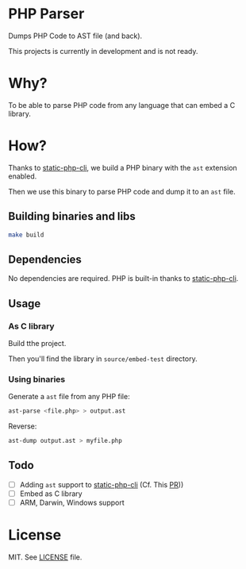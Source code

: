 # PHP Parser

Dumps PHP Code to AST file (and back).

This projects is currently in development and is not ready.

# Why?

To be able to parse PHP code from any language that can embed a C library.

# How?

Thanks to [static-php-cli](https://github.com/crazywhalecc/static-php-cli), we build a PHP binary with the `ast` extension enabled.

Then we use this binary to parse PHP code and dump it to an `ast` file.

## Building binaries and libs
    
```bash
make build
```

## Dependencies

No dependencies are required. PHP is built-in thanks to [static-php-cli](https://github.com/crazywhalecc/static-php-cli).

## Usage

### As C library

Build tthe project. 

Then you'll find the library in `source/embed-test` directory.

### Using binaries

Generate a `ast` file from any PHP file:

```bash
ast-parse <file.php> > output.ast
```

Reverse:

```bash
ast-dump output.ast > myfile.php
```

## Todo

+ [ ] Adding `ast` support to [static-php-cli](https://github.com/crazywhalecc/static-php-cli/) (Cf. This [PR](https://github.com/crazywhalecc/static-php-cli/pull/5831)))
+ [ ] Embed as C library
+ [ ] ARM, Darwin, Windows support

# License

MIT. See [LICENSE](LICENSE) file.